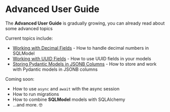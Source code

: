 # Advanced User Guide

The **Advanced User Guide** is gradually growing, you can already read about some advanced topics

Current topics include:

* [Working with Decimal Fields](decimal.md) - How to handle decimal numbers in SQLModel
* [Working with UUID Fields](uuid.md) - How to use UUID fields in your models
* [Storing Pydantic Models in JSONB Columns](pydantic-jsonb.md) - How to store and work with Pydantic models in JSONB columns

Coming soon:

* How to use `async` and `await` with the async session
* How to run migrations
* How to combine **SQLModel** models with SQLAlchemy
* ...and more. 🤓

